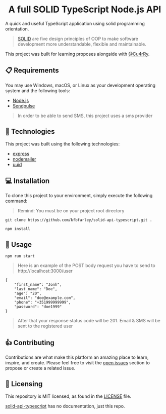 <h1 align="center">
      <br>A full SOLID TypeScript Node.js API 
  <br/>
</h1>

A quick and useful TypeScript application using solid programming orientation.

> [SOLID](https://en.wikipedia.org/wiki/SOLID) are five design principles of OOP to make software development more understandable, flexible and maintainable.

This project was built for learning proposes alongside with [@Cu4rRy](https://github.com/Cu4rRy).

## 📋 Requirements

You may use Windows, macOS, or Linux as your development operating system and the following tools:

-  [Node.js](https://nodejs.org/en/download/)
-  [Sendpulse](https://sendpulse.com/)

> In order to be able to send SMS, this project uses a sms provider 

## 🚀 Technologies

This project was built using the following technologies:

-  [express](https://expressjs.com/)
-  [nodemailer](https://nodemailer.com/)
-  [uuid](https://www.npmjs.com/package/uuid)

## 💻 Installation

To clone this project to your environment, simply execute the following command:

> Remind: You must be on your project root directory

```
git clone https://github.com/kfbfarley/solid-api-typescript.git .
```

```
npm install
```
## 🔎 Usage

```
npm run start
```

> Here is an example of the POST body request you have to send to http://localhost:3000/user 

```
{
	"first_name": "Jonh",
	"last_name": "Doe",
	"age": "20",
	"email": "doe@example.com",
	"phone": "+351999999999",
	"password": "doe1999"
}
```
> After that your response status code will be 201. Email & SMS will be sent to the registered user


## 👍 Contributing

Contributions are what make this platform an amazing place to learn, inspire, and create. Please feel free to visit the [open issues](https://github.com/kfbfarley/solid-api-typescript/issues) section to propose or create a related issue.

## 📄 Licensing

This repository is MIT licensed, as found in the [LICENSE][l] file.

[solid-api-typescript](https://github.com/kfbfarley/solid-api-typescript) has no documentation, just this repo.

[l]: https://github.com/kfbfarley/solid-api-typescript/blob/master/LICENSE